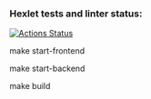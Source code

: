 ### Hexlet tests and linter status:
[![Actions Status](https://github.com/VolodiaKuz/frontend-project-12/actions/workflows/hexlet-check.yml/badge.svg)](https://github.com/VolodiaKuz/frontend-project-12/actions)

make start-frontend
<!-- команда работает -->

make start-backend
<!-- команда работает -->

make build
<!-- команда не работает -->